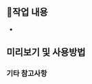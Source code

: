<!--
1. 제목은 50자 이내
2. 장황하게 설명하지 않고 간단하게 기술
3. 과거 시제 사용 X
4. 명사형 어미 사용
-->

<!-- ## #️⃣연관된 이슈

> ex) #이슈번호, #이슈번호 -->

## 📝작업 내용

- 

## 미리보기 및 사용방법 

<!-- 미리보기 파일 첨부와 함께 사용 방법 작성. 이미지, 동영상 등 작업 내용을 확인할 수 있는 파일 첨부 -->

### 기타 참고사항

<!-- 필요한 경우 작성해주세요 -->

